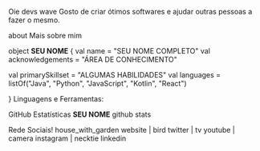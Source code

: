 Oie devs wave
Gosto de criar ótimos softwares e ajudar outras pessoas a fazer o mesmo.

about Mais sobre mim


object **SEU NOME** {
 val name = "SEU NOME COMPLETO"
 val acknowledgements = "ÁREA DE CONHECIMENTO"
 
 val primarySkillset = "ALGUMAS HABILIDADES"
 val languages = listOf("Java", "Python", "JavaScript", "Kotlin", "React") 

}
Linguagens e Ferramentas:
         

GitHub Estatísticas
 **SEU NOME** github stats


Rede Sociais!
house_with_garden website | bird twitter | tv youtube | camera instagram | necktie linkedin
